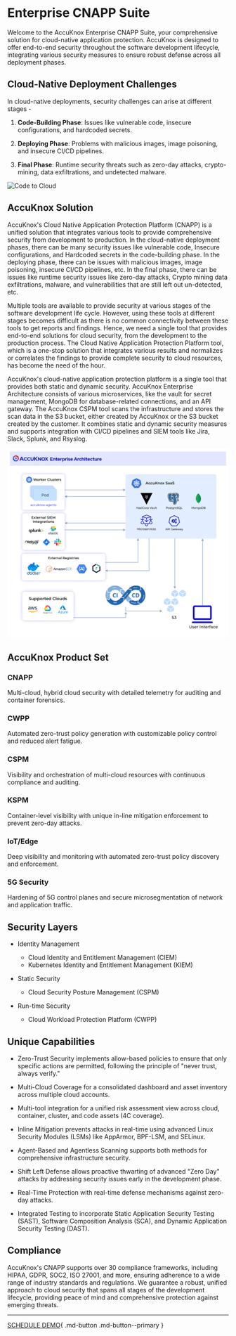 # **Enterprise CNAPP Suite**

Welcome to the AccuKnox Enterprise CNAPP Suite, your comprehensive solution for cloud-native application protection. AccuKnox is designed to offer end-to-end security throughout the software development lifecycle, integrating various security measures to ensure robust defense across all deployment phases.


## Cloud-Native Deployment Challenges

In cloud-native deployments, security challenges can arise at different stages -

1. **Code-Building Phase**: Issues like vulnerable code, insecure configurations, and hardcoded secrets.

2. **Deploying Phase**: Problems with malicious images, image poisoning, and insecure CI/CD pipelines.

3. **Final Phase**: Runtime security threats such as zero-day attacks, crypto-mining, data exfiltrations, and undetected malware.

![Code to Cloud](https://lh7-us.googleusercontent.com/docsz/AD_4nXeSIRdj2E2dlJ3LhIsY8_IYcOTopZUHU82u1ylfwW3ox5bP0_MVaE234HjjMzBRLUwylKuLGX4-ZqEYLYB3RLXy2nDoH2xOqX6PcwyEpK4kX8TFf8i1A4m_ZBtNGmZSaBwW1-nXvNf9aaNq_C-bO3YbDirF?key=pfdZ2-A2YEK09WaRLhfqlg)

## AccuKnox Solution

AccuKnox's Cloud Native Application Protection Platform (CNAPP) is a unified solution that integrates various tools to provide comprehensive security from development to production. In the cloud-native deployment phases, there can be many security issues like vulnerable code, Insecure configurations, and Hardcoded secrets in the code-building phase. In the deploying phase, there can be issues with malicious images, image poisoning, insecure CI/CD pipelines, etc. In the final phase, there can be issues like runtime security issues like zero-day attacks, Crypto mining data exfiltrations, malware, and vulnerabilities that are still left out un-detected, etc.

Multiple tools are available to provide security at various stages of the software development life cycle. However, using these tools at different stages becomes difficult as there is no common connectivity between these tools to get reports and findings. Hence, we need a single tool that provides end-to-end solutions for cloud security, from the development to the production process. The Cloud Native Application Protection Platform tool, which is a one-stop solution that integrates various results and normalizes or correlates the findings to provide complete security to cloud resources, has become the need of the hour.

AccuKnox's cloud-native application protection platform is a single tool that provides both static and dynamic security. AccuKnox Enterprise Architecture consists of various microservices, like the vault for secret management, MongoDB for database-related connections, and an API gateway. The AccuKnox CSPM tool scans the infrastructure and stores the scan data in the S3 bucket, either created by AccuKnox or the S3 bucket created by the customer. It combines static and dynamic security measures and supports integration with CI/CD pipelines and SIEM tools like Jira, Slack, Splunk, and Rsyslog.

![AccuKnox Enterprise Architecture](/introduction/images/accuknox-architecture.png)

## AccuKnox Product Set

### CNAPP

Multi-cloud, hybrid cloud security with detailed telemetry for auditing and container forensics.

### CWPP

Automated zero-trust policy generation with customizable policy control and reduced alert fatigue.

### CSPM

Visibility and orchestration of multi-cloud resources with continuous compliance and auditing.

### KSPM

Container-level visibility with unique in-line mitigation enforcement to prevent zero-day attacks.

### IoT/Edge

Deep visibility and monitoring with automated zero-trust policy discovery and enforcement.

### 5G Security

Hardening of 5G control planes and secure microsegmentation of network and application traffic.

## Security Layers

* Identity Management
    * Cloud Identity and Entitlement Management (CIEM)
    * Kubernetes Identity and Entitlement Management (KIEM)

* Static Security
    * Cloud Security Posture Management (CSPM)

* Run-time Security
    * Cloud Workload Protection Platform (CWPP)

## Unique Capabilities

* Zero-Trust Security implements allow-based policies to ensure that only specific actions are permitted, following the principle of "never trust, always verify."

* Multi-Cloud Coverage for a consolidated dashboard and asset inventory across multiple cloud accounts.

* Multi-tool integration for a unified risk assessment view across cloud, container, cluster, and code assets (4C coverage).

* Inline Mitigation prevents attacks in real-time using advanced Linux Security Modules (LSMs) like AppArmor, BPF-LSM, and SELinux.

* Agent-Based and Agentless Scanning supports both methods for comprehensive infrastructure security.

* Shift Left Defense allows proactive thwarting of advanced "Zero Day" attacks by addressing security issues early in the development phase.

* Real-Time Protection with real-time defense mechanisms against zero-day attacks.

* Integrated Testing to incorporate Static Application Security Testing (SAST), Software Composition Analysis (SCA), and Dynamic Application Security Testing (DAST).

## Compliance

AccuKnox's CNAPP supports over 30 compliance frameworks, including HIPAA, GDPR, SOC2, ISO 27001, and more, ensuring adherence to a wide range of industry standards and regulations. We guarantee a robust, unified approach to cloud security that spans all stages of the development lifecycle, providing peace of mind and comprehensive protection against emerging threats.

- - -
[SCHEDULE DEMO](https://www.accuknox.com/contact-us){ .md-button .md-button--primary }
